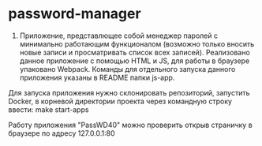 # password-manager


1. Приложение, представлющее собой менеджер паролей с минимально работающим функционалом (возможно только вносить новые записи и просматривать список всех записей). Реализовано данное приложение с помощью HTML и JS, для работы в браузере упаковано Webpack. Команды для отдельного запуска данного приложения указаны в README папки js-app.

Для запуска приложения нужно склонировать репозиторий, запустить Docker, в корневой директории проекта через командную строку ввести:
    make start-apps


Работу приложения "PassWD40" можно проверить открыв страничку в браузере по адресу 127.0.0.1:80


